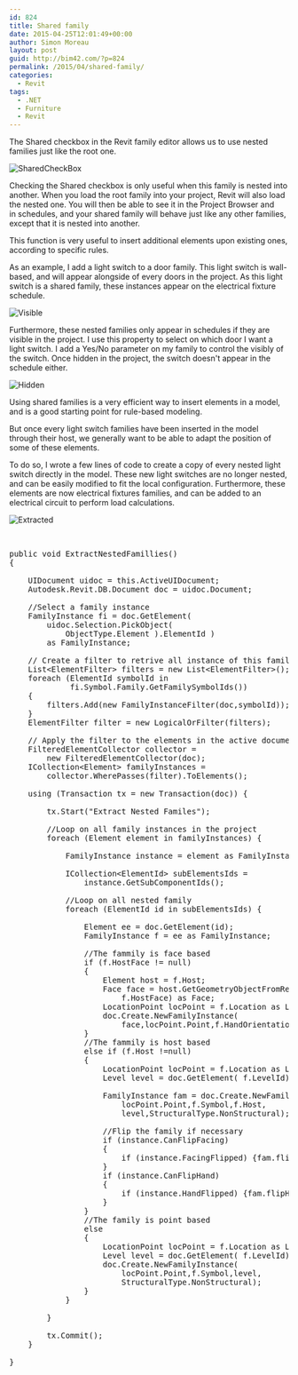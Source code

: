 ```yaml
---
id: 824
title: Shared family
date: 2015-04-25T12:01:49+00:00
author: Simon Moreau
layout: post
guid: http://bim42.com/?p=824
permalink: /2015/04/shared-family/
categories:
  - Revit
tags:
  - .NET
  - Furniture
  - Revit
---
```

The Shared checkbox in the Revit family editor allows us to use nested families just like the root one.

![SharedCheckBox](http://bim42.com/wp-content/uploads/2015/04/SharedCheckBox.png)

Checking the Shared checkbox is only useful when this family is nested into another. When you load the root family into your project, Revit will also load the nested one. You will then be able to see it in the Project Browser and in schedules, and your shared family will behave just like any other families, except that it is nested into another.

This function is very useful to insert additional elements upon existing ones, according to specific rules.

As an example, I add a light switch to a door family. This light switch is wall-based, and will appear alongside of every doors in the project. As this light switch is a shared family, these instances appear on the electrical fixture schedule.

![Visible](http://bim42.com/wp-content/uploads/2015/04/Visible.png)

Furthermore, these nested families only appear in schedules if they are visible in the project. I use this property to select on which door I want a light switch. I add a Yes/No parameter on my family to control the visibly of the switch. Once hidden in the project, the switch doesn't appear in the schedule either.

![Hidden](http://bim42.com/wp-content/uploads/2015/04/Hidden.png)

Using shared families is a very efficient way to insert elements in a model, and is a good starting point for rule-based modeling.

But once every light switch families have been inserted in the model through their host, we generally want to be able to adapt the position of some of these elements.

To do so, I wrote a few lines of code to create a copy of every nested light switch directly in the model. These new light switches are no longer nested, and can be easily modified to fit the local configuration. Furthermore, these elements are now electrical fixtures families, and can be added to an electrical circuit to perform load calculations.

![Extracted](http://bim42.com/wp-content/uploads/2015/04/Extracted.png)

&nbsp;

<pre class="brush: csharp; title: ; notranslate" title="">public void ExtractNestedFamillies()
{
	
	UIDocument uidoc = this.ActiveUIDocument;
	Autodesk.Revit.DB.Document doc = uidoc.Document;
	
	//Select a family instance
	FamilyInstance fi = doc.GetElement(
		uidoc.Selection.PickObject(
			ObjectType.Element ).ElementId )
		as FamilyInstance;
	
	// Create a filter to retrive all instance of this family
	List&lt;ElementFilter&gt; filters = new List&lt;ElementFilter&gt;();
	foreach (ElementId symbolId in 
			 fi.Symbol.Family.GetFamilySymbolIds()) 
	{
		filters.Add(new FamilyInstanceFilter(doc,symbolId));
	}
	ElementFilter filter = new LogicalOrFilter(filters);

	// Apply the filter to the elements in the active document
	FilteredElementCollector collector = 
		new FilteredElementCollector(doc);
	ICollection&lt;Element&gt; familyInstances = 
		collector.WherePasses(filter).ToElements();
	
	using (Transaction tx = new Transaction(doc)) {
		
		tx.Start("Extract Nested Familes");
		
		//Loop on all family instances in the project
		foreach (Element element in familyInstances) {
			
			FamilyInstance instance = element as FamilyInstance;
			
			ICollection&lt;ElementId&gt; subElementsIds = 
				instance.GetSubComponentIds();
			
			//Loop on all nested family
			foreach (ElementId id in subElementsIds) {

				Element ee = doc.GetElement(id);
				FamilyInstance f = ee as FamilyInstance;
				
				//The fammily is face based
				if (f.HostFace != null)
				{
					Element host = f.Host;
					Face face = host.GetGeometryObjectFromReference(
						f.HostFace) as Face;
					LocationPoint locPoint = f.Location as LocationPoint;
					doc.Create.NewFamilyInstance(
						face,locPoint.Point,f.HandOrientation,f.Symbol);
				}
				//The fammily is host based
				else if (f.Host !=null)
				{
					LocationPoint locPoint = f.Location as LocationPoint;
					Level level = doc.GetElement( f.LevelId) as Level;
					
					FamilyInstance fam = doc.Create.NewFamilyInstance(
						locPoint.Point,f.Symbol,f.Host,
						level,StructuralType.NonStructural);
					
					//Flip the family if necessary
					if (instance.CanFlipFacing)
					{
						if (instance.FacingFlipped) {fam.flipFacing();}
					}
					if (instance.CanFlipHand)
					{
						if (instance.HandFlipped) {fam.flipHand();}
					}
				}
				//The family is point based
				else
				{
					LocationPoint locPoint = f.Location as LocationPoint;
					Level level = doc.GetElement( f.LevelId) as Level;
					doc.Create.NewFamilyInstance(
						locPoint.Point,f.Symbol,level,
						StructuralType.NonStructural);
				}
			}

		}
		
		tx.Commit();
	}

}
</pre>